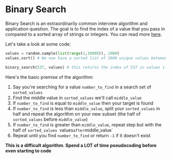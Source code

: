 # Binary Search


Binary Search is an extraordinarily common interview algorithm and application question. The goal is to find the index of a value that you pass in compared to a sorted array of strings or integers. You can read more [here](https://en.wikipedia.org/wiki/Binary_search_algorithm).

Let's take a look at some code:

```python
values = random.sample(list(range(1,10000)), 1000)
values.sort() # We now have a sorted list of 1000 unique values between 1 and 10,000

binary_search(537, values) # this returns the index of 537 in values if it exists and -1 if it doesn't exist
```

Here's the basic premise of the algorithm:

1. Say you're searching for a value `number_to_find` in a search set of `sorted_values`
2. Find the middle value in `sorted_values` we'll call `middle_value`
3. If `number_to_find` is equal to `middle_value` then your target is found
4. If `number_to_find` is less than `middle_value`, split your `sorted_values` in half and repeat the algorithm on your new subset (the half of `sorted_values` before `middle_value`)
5. If `number_to_find` is greater than `middle_value`, repeat step but with the half of `sorted_values `values` after `middle_value`
6. Repeat until you find `number_to_find` or return `-1` if it doesn't exist

**This is a difficult algorithm. Spend a LOT of time pseudocoding before even starting to code**
